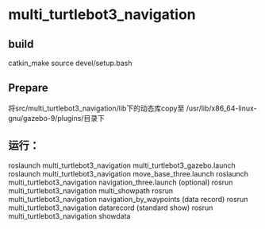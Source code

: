 # multi_turtlebot3_navigation

## build

catkin_make
source devel/setup.bash

## Prepare

将src/multi_turtlebot3_navigation/lib下的动态库copy至 /usr/lib/x86_64-linux-gnu/gazebo-9/plugins/目录下

## 运行：

roslaunch multi_turtlebot3_navigation multi_turtlebot3_gazebo.launch
roslaunch multi_turtlebot3_navigation move_base_three.launch
roslaunch multi_turtlebot3_navigation navigation_three.launch
(optional)
rosrun multi_turtlebot3_navigation multi_showpath
rosrun multi_turtlebot3_navigation navigation_by_waypoints
(data record)
rosrun multi_turtlebot3_navigation datarecord
(standard show)
rosrun multi_turtlebot3_navigation showdata
